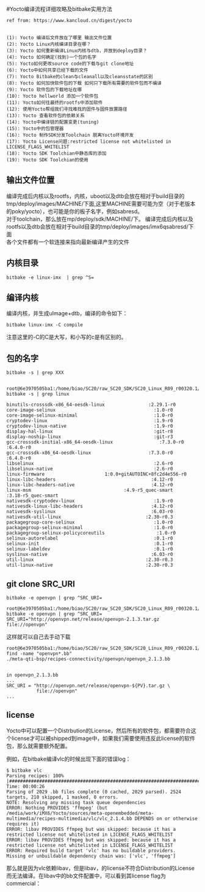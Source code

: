 #Yocto编译流程详细攻略及bitbake实用方法

	ref from: https://www.kancloud.cn/digest/yocto


	(1): Yocto 编译后文件放在了哪里 输出文件位置
	(2): Yocto Linux内核编译目录在哪？
	(3): Yocto 如何重新编译Linux内核与dtb，并放到deploy目录？
	(4): Yocto 如何确定(找到)一个包的名字
	(5): Yocto如何更改source code的下载与git clone地址
	(6): Yocto中如何共享已经下载的文件
	(7): Yocto Bitbake的clean与cleanall以及cleansstate的区别
	(8): Yocto 如何加快软件包的下载 如何只下载所有需要的软件包而不编译
	(9): Yocto 软件包的下载地址在哪
	(10): Yocto hellworld 添加一个软件包
	(11): Yocto如何往最终的rootfs中添加软件
	(12): 使用Yocto帮组我们寻找难找的固件与固件放置路径
	(13): Yocto 查看软件包的依赖关系
	(14): Yocto中编译链的配置变更(tuning)
	(15): Yocto中的包管理器
	(16): Yocto 制作SDK分发Toolchain 脱离Yocto环境开发
	(17): Yocto License问题:restricted license not whitelisted in LICENSE_FLAGS_WHITELIST
	(18): Yocto SDK Toolchian中静态库的添加
	(19): Yocto SDK Toolchian的使用


## 输出文件位置

编译完成后内核以及rootfs，内核，uboot以及dtb会放在相对于build目录的tmp/deploy/images/MACHINE/下面,这里MACHINE需要可能为空（对于老版本的poky/yocto），也可能是你的板子名字，例如sabresd。
<br>
对于toolchain，那么放在mp/deploy/sdk/MACHINE/下。
编译完成后内核以及rootfs以及dtb会放在相对于build目录的tmp/deploy/images/imx6qsabresd/下面
<br>
各个文件都有一个软连接来指向最新编译产生的文件

## 内核目录

	bitbake -e linux-imx  | grep ^S=

## 编译内核

编译内核，并生成uImage+dtb，编译的命令如下：
	
	bitbake linux-imx -C compile
	
注意这里的-C的C是大写，和小写的c是有区别的。

## 包的名字
	
	bitbake -s | grep XXX


	root@6e3970505ba1:/home/biao/SC20/raw_SC20_SDK/SC20_Linux_R09_r00320.1/poky/build# bitbake -s | grep linux

	binutils-crosssdk-x86_64-oesdk-linux                :2.29.1-r0
	core-image-selinux                                    :1.0-r0
	core-image-selinux-minimal                            :1.0-r0
	cryptodev-linux                                       :1.9-r0
	cryptodev-linux-native                                :1.9-r0
	display-hal-linux                                     :git-r8
	display-noship-linux                                  :git-r3
	gcc-crosssdk-initial-x86_64-oesdk-linux                 :7.3.0-r0                 :6.4.0-r0
	gcc-crosssdk-x86_64-oesdk-linux                     :7.3.0-r0                 :6.4.0-r0
	libselinux                                            :2.6-r0
	libselinux-native                                     :2.6-r0
	linux-firmware                      1:0.0+gitAUTOINC+8fc2d4e556-r0
	linux-libc-headers                                   :4.12-r0
	linux-libc-headers-native                            :4.12-r0
	linux-msm                                  :4.9-r5_quec-smart       :3.18-r5_quec-smart
	nativesdk-cryptodev-linux                             :1.9-r0
	nativesdk-linux-libc-headers                         :4.12-r0
	nativesdk-syslinux                                   :6.03-r0
	nativesdk-util-linux                               :2.30-r0.3
	packagegroup-core-selinux                             :1.0-r0
	packagegroup-selinux-minimal                          :1.0-r0
	packagegroup-selinux-policycoreutils                   :1.0-r0
	selinux-autorelabel                                   :0.1-r0
	selinux-init                                          :0.1-r0
	selinux-labeldev                                      :0.1-r0
	syslinux-native                                      :6.03-r0
	util-linux                                         :2.30-r0.3
	util-linux-native                                  :2.30-r0.3
	
	
## git clone SRC_URI

	bitbake -e openvpn | grep ^SRC_URI=
	
	root@6e3970505ba1:/home/biao/SC20/raw_SC20_SDK/SC20_Linux_R09_r00320.1/poky/build# bitbake -e openvpn | grep ^SRC_URI=
	SRC_URI="http://openvpn.net/release/openvpn-2.1.3.tar.gz            file://openvpn"

这样就可以自己去手动下载


	root@6e3970505ba1:/home/biao/SC20/raw_SC20_SDK/SC20_Linux_R09_r00320.1/poky# find -name "openvpn*.bb"
	./meta-qti-bsp/recipes-connectivity/openvpn/openvpn_2.1.3.bb


	in openvpn_2.1.3.bb
	...
	SRC_URI = "http://openvpn.net/release/openvpn-${PV}.tar.gz \
	           file://openvpn"
	...


## license

Yocto中可以配置一个Distrbution的License，然后所有的软件包，都需要符合这个license才可以被shipped到image中，如果我们需要使用违反此license的软件包，那么就需要额外配置。


例如，在bitbake编译vlc的时候出现下面的错误log：
	
	$ bitbake vlc
	Parsing recipes: 100% |###################################################################################################################################| Time: 00:00:26
	Parsing of 2029 .bb files complete (0 cached, 2029 parsed). 2524 targets, 210 skipped, 1 masked, 0 errors.
	NOTE: Resolving any missing task queue dependencies
	ERROR: Nothing PROVIDES 'ffmpeg' (but /media/work/iMX6/Yocto/sources/meta-openembedded/meta-multimedia/recipes-multimedia/vlc/vlc_2.1.4.bb DEPENDS on or otherwise requires it)
	ERROR: libav PROVIDES ffmpeg but was skipped: because it has a restricted license not whitelisted in LICENSE_FLAGS_WHITELIST
	ERROR: libav PROVIDES ffmpeg but was skipped: because it has a restricted license not whitelisted in LICENSE_FLAGS_WHITELIST
	ERROR: Required build target 'vlc' has no buildable providers.
	Missing or unbuildable dependency chain was: ['vlc', 'ffmpeg']
	
那么就是因为vlc依赖libav，但是libav，的license不符合Distribution的License而无法编译。在libav中的bb文件配置中，可以看到其license flag为commercial：


